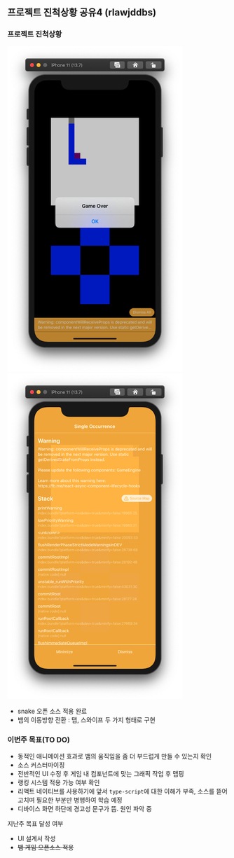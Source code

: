 ## 프로젝트 진척상황 공유4 (rlawjddbs)
### 프로젝트 진척상황
![snake game](https://github.com/ohbokdong/AppDevStudy/blob/master/ProjectCheckout/04/rlawjddbs/images/snake_game.png)
![warning](https://github.com/ohbokdong/AppDevStudy/blob/master/ProjectCheckout/04/rlawjddbs/images/warning.png)   
- snake 오픈 소스 적용 완료
- 뱀의 이동방향 전환 : 탭, 스와이프 두 가지 형태로 구현

### 이번주 목표(TO DO)
- 동적인 애니메이션 효과로 뱀의 움직임을 좀 더 부드럽게 만들 수 있는지 확인
- 소스 커스터마이징
- 전반적인 UI 수정 후 게임 내 컴포넌트에 맞는 그래픽 작업 후 맵핑
- 랭킹 시스템 적용 가능 여부 확인
- 리액트 네이티브를 사용하기에 앞서 `type-script`에 대한 이해가 부족, 소스를 뜯어고치며 필요한 부분만 병행하여 학습 예정
- 디바이스 화면 하단에 경고성 문구가 뜸. 원인 파악 중


지난주 목표 달성 여부
- UI 설계서 작성
- ~~뱀 게임 오픈소스 적용~~



